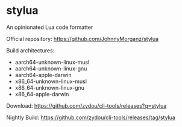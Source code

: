 # stylua

An opinionated Lua code formatter

Official repository: https://github.com/JohnnyMorganz/stylua

Build architectures:

- aarch64-unknown-linux-musl
- aarch64-unknown-linux-gnu
- aarch64-apple-darwin
- x86_64-unknown-linux-musl
- x86_64-unknown-linux-gnu
- x86_64-apple-darwin

Download: https://github.com/zydou/cli-tools/releases?q=stylua

Nightly Build: https://github.com/zydou/cli-tools/releases/tag/stylua
